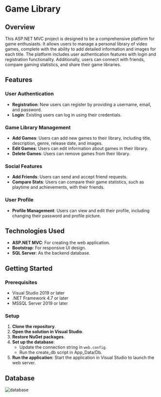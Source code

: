 # Game Library

## Overview

This ASP.NET MVC project is designed to be a comprehensive platform for game enthusiasts. 
It allows users to manage a personal library of video games, complete with the ability to add detailed 
information and images for each title. The platform includes user authentication features with login and registration functionality. 
Additionally, users can connect with friends, compare gaming statistics, and share their game libraries.

## Features

### User Authentication
- **Registration**: New users can register by providing a username, email, and password.
- **Login**: Existing users can log in using their credentials.

### Game Library Management
- **Add Games**: Users can add new games to their library, including title, description, genre, release date, and images.
- **Edit Games**: Users can edit information about games in their library.
- **Delete Games**: Users can remove games from their library.

### Social Features
- **Add Friends**: Users can send and accept friend requests.
- **Compare Stats**: Users can compare their game statistics, such as playtime and achievements, with their friends.

### User Profile
- **Profile Management**: Users can view and edit their profile, including changing their password and profile picture.

## Technologies Used
- **ASP.NET MVC**: For creating the web application.
- **Bootstrap**: For responsive UI design.
- **SQL Server**: As the backend database.

## Getting Started

### Prerequisites
- Visual Studio 2019 or later
- .NET Framework 4.7 or later
- MSSQL Server 2019 or later

### Setup
1. **Clone the repository**.
2. **Open the solution in Visual Studio**.
3. **Restore NuGet packages**.
4. **Set up the database**:
   - Update the connection string in `web.config`.
   - Run the create_db script in App_Data/Db.
5. **Run the application**: Start the application in Visual Studio to launch the web server.

## Database
![database](https://github.com/bankov758/Game-Library/assets/74242831/f09e705e-698d-4b70-aa77-24c0af25244f)

